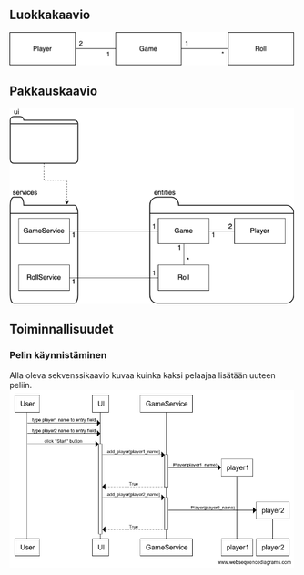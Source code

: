 ## Luokkakaavio
<img src="https://github.com/ulmala/ot-harjoitustyo/blob/master/dokumentaatio/imgs/luokkakaavio.png?raw=true" width="500">

## Pakkauskaavio
<img src="https://github.com/ulmala/ot-harjoitustyo/blob/master/dokumentaatio/imgs/pakkauskaavio.png?raw=true" width="500">

## Toiminnallisuudet
### Pelin käynnistäminen  
Alla oleva sekvenssikaavio kuvaa kuinka kaksi pelaajaa lisätään uuteen peliin.
<img src="https://github.com/ulmala/ot-harjoitustyo/blob/master/dokumentaatio/imgs/start_game_sekvenssi.png?raw=true" width="500">
